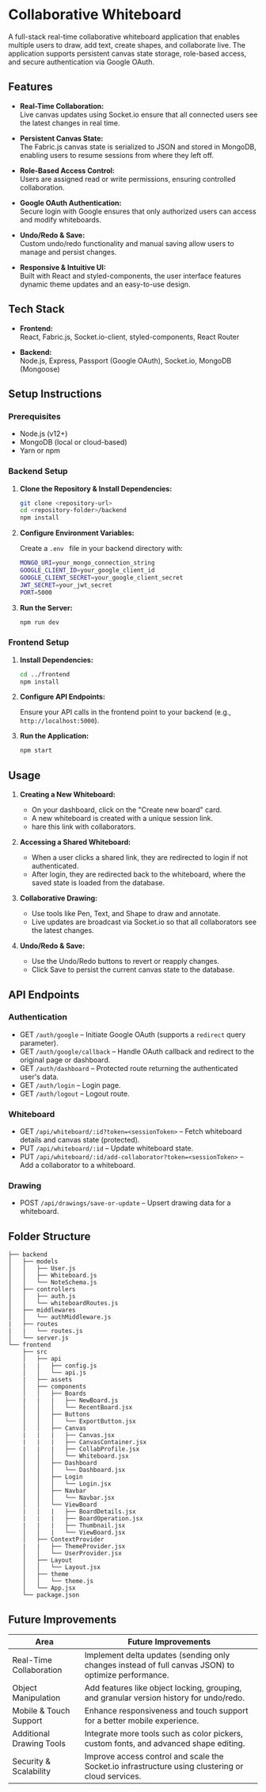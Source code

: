 # Collaborative Whiteboard

A full-stack real-time collaborative whiteboard application that enables multiple users to draw, add text, create shapes, and collaborate live. The application supports persistent canvas state storage, role-based access, and secure authentication via Google OAuth.

## Features

- **Real-Time Collaboration:**  
  Live canvas updates using Socket.io ensure that all connected users see the latest changes in real time.

- **Persistent Canvas State:**  
  The Fabric.js canvas state is serialized to JSON and stored in MongoDB, enabling users to resume sessions from where they left off.

- **Role-Based Access Control:**  
  Users are assigned read or write permissions, ensuring controlled collaboration.

- **Google OAuth Authentication:**  
  Secure login with Google ensures that only authorized users can access and modify whiteboards.

- **Undo/Redo & Save:**  
  Custom undo/redo functionality and manual saving allow users to manage and persist changes.

- **Responsive & Intuitive UI:**  
  Built with React and styled-components, the user interface features dynamic theme updates and an easy-to-use design.

## Tech Stack

- **Frontend:**  
  React, Fabric.js, Socket.io-client, styled-components, React Router

- **Backend:**  
  Node.js, Express, Passport (Google OAuth), Socket.io, MongoDB (Mongoose)

## Setup Instructions

### Prerequisites

- Node.js (v12+)
- MongoDB (local or cloud-based)
- Yarn or npm

### Backend Setup

1. **Clone the Repository & Install Dependencies:**

   ```bash
   git clone <repository-url>
   cd <repository-folder>/backend
   npm install

   ```
2. **Configure Environment Variables:**
   
     Create a ```.env ``` file in your backend directory with:
      
   ```bash
   MONGO_URI=your_mongo_connection_string
   GOOGLE_CLIENT_ID=your_google_client_id
   GOOGLE_CLIENT_SECRET=your_google_client_secret
   JWT_SECRET=your_jwt_secret
   PORT=5000

   ```
2. **Run the Server:**
   
   ```bash
   npm run dev
   
   ```
   
### Frontend Setup

1. **Install Dependencies:**

   ```bash
   cd ../frontend
   npm install
   
   ```
2. **Configure API Endpoints:**
   
     Ensure your API calls in the frontend point to your backend (e.g.,``` http://localhost:5000```).
      
2. **Run the Application:**
   
   ```bash
   npm start
   
   ```
## Usage

1. **Creating a New Whiteboard:**
    -  On your dashboard, click on the "Create new board" card.
    -  A new whiteboard is created with a unique session link.
    -  hare this link with collaborators.
  
2. **Accessing a Shared Whiteboard:**
    -  When a user clicks a shared link, they are redirected to login if not authenticated.
    -  After login, they are redirected back to the whiteboard, where the saved state is loaded from the database.
  
3. **Collaborative Drawing:**
    -  Use tools like Pen, Text, and Shape to draw and annotate.
    -  Live updates are broadcast via Socket.io so that all collaborators see the latest changes.
  
3. **Undo/Redo & Save:**
    -  Use the Undo/Redo buttons to revert or reapply changes.
    -  Click Save to persist the current canvas state to the database.

## API Endpoints

### Authentication
- GET ```/auth/google``` – Initiate Google OAuth (supports a ```redirect``` query parameter).
- GET ```/auth/google/callback``` – Handle OAuth callback and redirect to the original page or dashboard.
- GET ```/auth/dashboard``` – Protected route returning the authenticated user's data.
- GET ```/auth/login``` – Login page.
- GET ```/auth/logout``` – Logout route.

### Whiteboard
- GET ```/api/whiteboard/:id?token=<sessionToken>``` – Fetch whiteboard details and canvas state (protected).
- PUT ```/api/whiteboard/:id``` – Update whiteboard state.
- PUT ```/api/whiteboard/:id/add-collaborator?token=<sessionToken>``` – Add a collaborator to a whiteboard.

### Drawing
- POST ```/api/drawings/save-or-update``` – Upsert drawing data for a whiteboard.

## Folder Structure

``` hash
├── backend
│   ├── models
│   │   ├── User.js
│   │   ├── Whiteboard.js
│   │   └── NoteSchema.js
│   ├── controllers
│   │   ├── auth.js
│   │   └── whiteboardRoutes.js
│   ├── middlewares
│   │   └── authMiddleware.js
|   ├── routes
|   |   └── routes.js
│   └── server.js
└── frontend
    ├── src
    │   ├── api
    |   |   ├── config.js
    │   │   └── api.js
    |   ├── assets
    │   ├── components
    │   │   ├── Boards
    |   |   |   ├── NewBoard.js
    │   │   │   └── RecentBoard.jsx
    │   │   ├── Buttons
    │   │   │   └── ExportButton.jsx
    │   │   ├── Canvas
    |   |   |   ├── Canvas.jsx
    |   |   |   ├── CanvasContainer.jsx
    |   |   |   ├── CollabProfile.jsx
    │   │   │   └── Whiteboard.jsx
    │   │   ├── Dashboard
    │   │   │   └── Dashboard.jsx
    │   │   ├── Login
    │   │   │   └── Login.jsx
    │   │   ├── Navbar
    │   │   │   └── Navbar.jsx
    │   │   └── ViewBoard
    |   |   |   ├── BoardDetails.jsx
    |   |   |   ├── BoardOperation.jsx
    |   |   |   ├── Thumbnail.jsx
    │   │   |   └── ViewBoard.jsx
    │   ├── ContextProvider
    |   |   ├── ThemeProvider.jsx
    │   │   └── UserProvider.jsx
    │   ├── Layout
    │   │   └── Layout.jsx
    │   ├── theme
    │   │   └── theme.js
    │   └── App.jsx
    └── package.json
```
## Future Improvements

| Area                     | Future Improvements                                                                                          |
|--------------------------|--------------------------------------------------------------------------------------------------------------|
| Real-Time Collaboration  | Implement delta updates (sending only changes instead of full canvas JSON) to optimize performance.          |
| Object Manipulation      | Add features like object locking, grouping, and granular version history for undo/redo.                      |
| Mobile & Touch Support   | Enhance responsiveness and touch support for a better mobile experience.                                     |
| Additional Drawing Tools | Integrate more tools such as color pickers, custom fonts, and advanced shape editing.                        |
| Security & Scalability   | Improve access control and scale the Socket.io infrastructure using clustering or cloud services.            |

